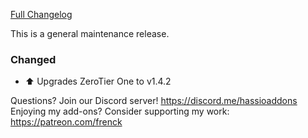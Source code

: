 [Full Changelog][changelog]

This is a general maintenance release.

### Changed

- :arrow_up: Upgrades ZeroTier One to v1.4.2

[changelog]: https://github.com/hassio-addons/addon-zerotier/compare/v0.4.0...v0.4.1

Questions? Join our Discord server! https://discord.me/hassioaddons
Enjoying my add-ons? Consider supporting my work: https://patreon.com/frenck